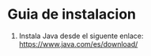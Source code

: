 # Guia de instalacion
1. Instala Java desde el siguente enlace:
  https://www.java.com/es/download/

